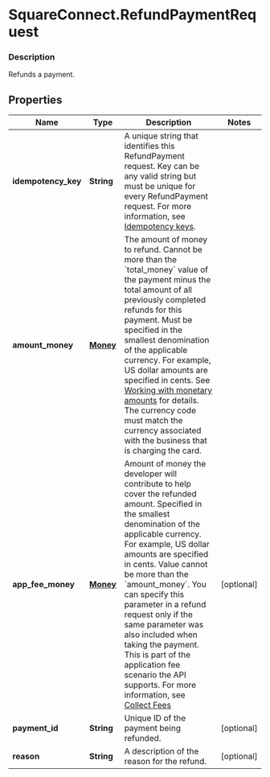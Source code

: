 # SquareConnect.RefundPaymentRequest

### Description

Refunds a payment.

## Properties
Name | Type | Description | Notes
------------ | ------------- | ------------- | -------------
**idempotency_key** | **String** |  A unique string that identifies this RefundPayment request. Key can be any valid string but must be unique for every RefundPayment request.  For more information, see [Idempotency keys](https://developer.squareup.com/docs/basics/api101/idempotency). | 
**amount_money** | [**Money**](Money.md) | The amount of money to refund.  Cannot be more than the &#x60;total_money&#x60; value of the payment minus the total amount of all previously completed refunds for this payment.  Must be specified in the smallest denomination of the applicable currency. For example, US dollar amounts are specified in cents. See [Working with monetary amounts](https://developer.squareup.com/docs/build-basics/working-with-monetary-amounts) for details.  The currency code must match the currency associated with the business that is charging the card. | 
**app_fee_money** | [**Money**](Money.md) | Amount of money the developer will contribute to help cover the refunded amount. Specified in the smallest denomination of the applicable currency. For example, US dollar amounts are specified in cents.  Value cannot be more than the &#x60;amount_money&#x60;.  You can specify this parameter in a refund request only if the  same parameter was also included when taking the payment. This is part of the application fee  scenario the API supports.  For more information, see  [Collect Fees](https://developer.squareup.com/docs/payments-api/take-payments-and-collect-fees) | [optional] 
**payment_id** | **String** | Unique ID of the payment being refunded. | [optional] 
**reason** | **String** | A description of the reason for the refund. | [optional] 


